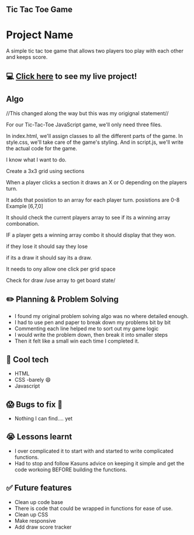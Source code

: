 ## Tic Tac Toe Game

# Project Name
A simple tic tac toe game that allows two players too play with each other and keeps score.

## :computer: [Click here](https://jaygriggsau.github.io/tic-tac-toe/) to see my live project!

## Algo

//This changed along the way but this was my origignal statement//

For our Tic-Tac-Toe JavaScript game, we'll only need three files. 

In index.html, we'll assign classes to all the different parts of the game. In style.css, we'll take care of the game's styling. And in script.js, we'll write the actual code for the game.

I know what I want to do.

Create a 3x3 grid using sections

When a player clicks a section it draws an X or O depending on the players turn.

It adds that posistion to an array for each player turn. posistions are 0-8 
Example [6,7,0]

It should check the current players array to see if its a winning array combonation.

IF a player gets a winning array combo it should display that they won. 

if they lose it should say they lose

if its a draw it should say its a draw.

It needs to ony allow one click per grid space

Check for draw /use array to get board state/


## :pencil2: Planning & Problem Solving
- I found my original problem solving algo was no where detailed enough.
- I had to use pen and paper to break down my problems bit by bit
- Commenting each line helped me to sort out my game logic
- I would write the problem down, then break it into smaller steps
- Then it felt like a small win each time I completed it.

## :rocket: Cool tech
- HTML
- CSS -barely :smile:
- Javascript

## :scream: Bugs to fix :poop:
- Nothing I can find.... yet

## :sob: Lessons learnt
- I over complicated it to start with and started to write complicated functions.
- Had to stop and follow Kasuns advice on keeping it simple and get the code workoing BEFORE building the functions.

## :white_check_mark: Future features
- Clean up code base
- There is code that could be wrapped in functions for ease of use.
- Clean up CSS
- Make responsive
- Add draw score tracker
